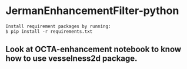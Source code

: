 # JermanEnhancementFilter-python
```
Install requirement packages by running:
$ pip install -r requirements.txt
```
## Look at OCTA-enhancement notebook to know how to use vesselness2d package.
